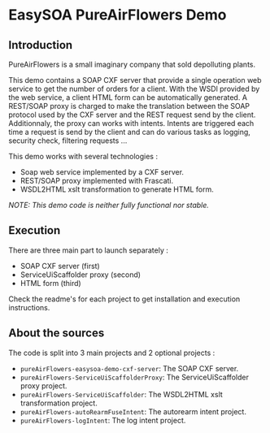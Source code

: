 # EasySOA PureAirFlowers Demo

## Introduction

PureAirFlowers is a small imaginary company that sold depolluting plants.

This demo contains a SOAP CXF server that provide a single operation web service to get the number of orders for a client. With the WSDl provided by the web service, a client HTML form can be automatically generated. A REST/SOAP proxy is charged to make the translation between the SOAP protocol used by the CXF server and the REST request send by the client. Additionnaly, the proxy can works with intents. Intents are triggered each time a request is send by the client and can do various tasks as logging, security check, filtering requests ...

This demo works with several technologies :

 * Soap web service implemented by a CXF server.
 * REST/SOAP proxy implemented with Frascati.
 * WSDL2HTML xslt transformation to generate HTML form.

*NOTE: This demo code is neither fully functional nor stable.*

## Execution

There are three main part to launch separately :

 * SOAP CXF server (first)
 * ServiceUiScaffolder proxy (second)
 * HTML form (third)

Check the readme's for each project to get installation and execution instructions.

## About the sources

The code is split into 3 main projects and 2 optional projects :

 * `pureAirFlowers-easysoa-demo-cxf-server`: The SOAP CXF server.
 * `pureAirFlowers-ServiceUiScaffolderProxy`: The ServiceUiScaffolder proxy project.
 * `pureAirFlowers-ServiceUiScaffolder`: The WSDL2HTML xslt transformation project.
 * `pureAirFlowers-autoRearmFuseIntent`: The autorearm intent project.
 * `pureAirFlowers-logIntent`: The log intent project.
